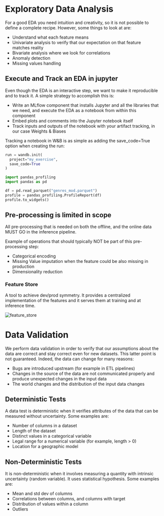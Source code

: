 # Exploratory Data Analysis

For a good EDA you need intuition and creativity, so it is not possible
to define a complete recipe. However, some things to look at are:

* Understand what each feature means
* Univariate analysis to verify that our expectation on that feature matches reality
* Bivariate analysis where we look for correlations
* Anomaly detection
* Missing values handling


## Execute and Track an EDA in jupyter

Even though the EDA is an interactive step, we want to make it reproducible and 
to track it. A simple strategy to accomplish this is:

* Write an MLflow component that installs Jupyter and all the libraries that we need,
and execute the EDA as a notebook from within this component
* Embed plots and comments into the Jupyter notebook itself
* Track inputs and outputs of the notebook with your artifact tracking, in our case
Weights & Biases
  
Tracking a notebook in W&B is as simple as adding the save_code=True option when
creating the run:

````python
run = wandb.init(
  project="my_exercise",
  save_code=True
)

import pandas_profiling
import pandas as pd

df = pd.read_parquet("genres_mod.parquet")
profile = pandas_profiling.ProfileReport(df)
profile.to_widgets()
````

## Pre-processing is limited in scope

All pre-processing that is needed on both the offline, and the online data MUST GO 
in the inference pipeline.

Example of operations that should typically NOT be part of this pre-processing
step:
* Categorical encoding
* Missing Value imputation when the feature could be also missing in production
* Dimensionality reduction

### Feature Store

A tool to achieve dev/prod symmetry. It provides a centralized implementation
of the features and it serves them at training and at inference time.

![feature_store](https://video.udacity-data.com/topher/2021/June/60b8953c_feature-store/feature-store.png)

# Data Validation

We perform data validation in order to verify that our assumptions about 
the data are correct and stay correct even for new datasets. This latter 
point is not guaranteed. Indeed, the data can change for many reasons:

* Bugs are introduced upstream (for example in ETL pipelines)
* Changes in the source of the data are not communicated properly and produce
  unexpected changes in the input data
* The world changes and the distribution of the input data changes

## Deterministic Tests
A data test is deterministic when it verifies attributes of the data 
that can be measured without uncertainty. Some examples are:
* Number of columns in a dataset
* Length of the dataset
* Distinct values in a categorical variable
* Legal range for a numerical variable (for example, length > 0)
* Location for a geographic model

## Non-Deterministic Tests
It is non-deterministic when it involves measuring a quantity with
intrinsic uncertainty (random variable). It uses statistical hypothesis.
Some examples are:
* Mean and std dev of columns
* Correlations between columns, and columns with target
* Distribution of values within a column
* Outliers
